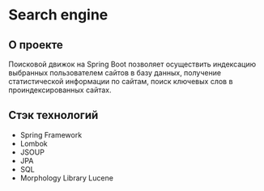 # Search engine

## О проекте
Поисковой движок на Spring Boot позволяет осуществить индексацию выбранных пользователем сайтов в базу данных, получение статистической информации по сайтам, поиск ключевых слов в проиндексированных сайтах.

## Стэк технологий
* Spring Framework
* Lombok
* JSOUP
* JPA
* SQL
* Morphology Library Lucene
